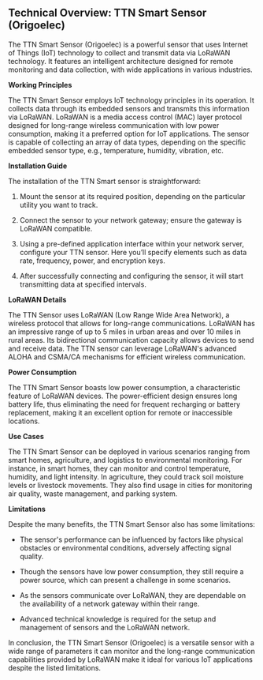 ## Technical Overview: TTN Smart Sensor (Origoelec)

The TTN Smart Sensor (Origoelec) is a powerful sensor that uses Internet of Things (IoT) technology to collect and transmit data via LoRaWAN technology. It features an intelligent architecture designed for remote monitoring and data collection, with wide applications in various industries.

**Working Principles**

The TTN Smart Sensor employs IoT technology principles in its operation. It collects data through its embedded sensors and transmits this information via LoRaWAN. LoRaWAN is a media access control (MAC) layer protocol designed for long-range wireless communication with low power consumption, making it a preferred option for IoT applications. The sensor is capable of collecting an array of data types, depending on the specific embedded sensor type, e.g., temperature, humidity, vibration, etc.

**Installation Guide**

The installation of the TTN Smart sensor is straightforward:

1. Mount the sensor at its required position, depending on the particular utility you want to track.

2. Connect the sensor to your network gateway; ensure the gateway is LoRaWAN compatible.

3. Using a pre-defined application interface within your network server, configure your TTN sensor. Here you’ll specify elements such as data rate, frequency, power, and encryption keys.

4. After successfully connecting and configuring the sensor, it will start transmitting data at specified intervals.

**LoRaWAN Details**

The TTN Sensor uses LoRaWAN (Low Range Wide Area Network), a wireless protocol that allows for long-range communications. LoRaWAN has an impressive range of up to 5 miles in urban areas and over 10 miles in rural areas. Its bidirectional communication capacity allows devices to send and receive data. The TTN sensor can leverage LoRaWAN's advanced ALOHA and CSMA/CA mechanisms for efficient wireless communication.

**Power Consumption**

The TTN Smart Sensor boasts low power consumption, a characteristic feature of LoRaWAN devices. The power-efficient design ensures long battery life, thus eliminating the need for frequent recharging or battery replacement, making it an excellent option for remote or inaccessible locations.

**Use Cases**

The TTN Smart Sensor can be deployed in various scenarios ranging from smart homes, agriculture, and logistics to environmental monitoring. For instance, in smart homes, they can monitor and control temperature, humidity, and light intensity. In agriculture, they could track soil moisture levels or livestock movements. They also find usage in cities for monitoring air quality, waste management, and parking system.

**Limitations**

Despite the many benefits, the TTN Smart Sensor also has some limitations:

- The sensor's performance can be influenced by factors like physical obstacles or environmental conditions, adversely affecting signal quality.
  
- Though the sensors have low power consumption, they still require a power source, which can present a challenge in some scenarios.

- As the sensors communicate over LoRaWAN, they are dependable on the availability of a network gateway within their range.

- Advanced technical knowledge is required for the setup and management of sensors and the LoRaWAN network.

In conclusion, the TTN Smart Sensor (Origoelec) is a versatile sensor with a wide range of parameters it can monitor and the long-range communication capabilities provided by LoRaWAN make it ideal for various IoT applications despite the listed limitations.